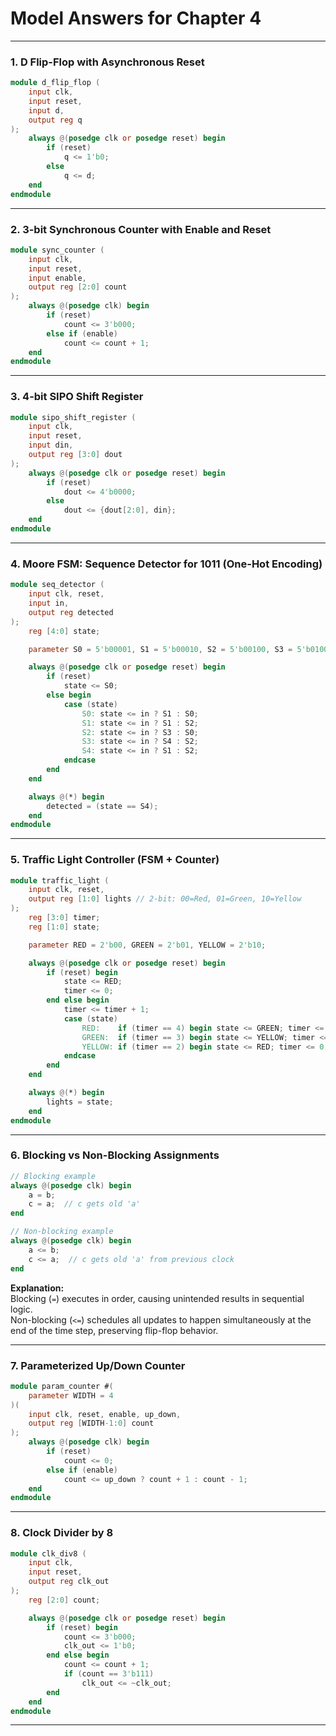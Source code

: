 # Model Answers for Chapter 4

---

### 1. **D Flip-Flop with Asynchronous Reset**

```verilog
module d_flip_flop (
    input clk,
    input reset,
    input d,
    output reg q
);
    always @(posedge clk or posedge reset) begin
        if (reset)
            q <= 1'b0;
        else
            q <= d;
    end
endmodule
```

---

### 2. **3-bit Synchronous Counter with Enable and Reset**

```verilog
module sync_counter (
    input clk,
    input reset,
    input enable,
    output reg [2:0] count
);
    always @(posedge clk) begin
        if (reset)
            count <= 3'b000;
        else if (enable)
            count <= count + 1;
    end
endmodule
```

---

### 3. **4-bit SIPO Shift Register**

```verilog
module sipo_shift_register (
    input clk,
    input reset,
    input din,
    output reg [3:0] dout
);
    always @(posedge clk or posedge reset) begin
        if (reset)
            dout <= 4'b0000;
        else
            dout <= {dout[2:0], din};
    end
endmodule
```

---

### 4. **Moore FSM: Sequence Detector for 1011 (One-Hot Encoding)**

```verilog
module seq_detector (
    input clk, reset,
    input in,
    output reg detected
);
    reg [4:0] state;

    parameter S0 = 5'b00001, S1 = 5'b00010, S2 = 5'b00100, S3 = 5'b01000, S4 = 5'b10000;

    always @(posedge clk or posedge reset) begin
        if (reset)
            state <= S0;
        else begin
            case (state)
                S0: state <= in ? S1 : S0;
                S1: state <= in ? S1 : S2;
                S2: state <= in ? S3 : S0;
                S3: state <= in ? S4 : S2;
                S4: state <= in ? S1 : S2;
            endcase
        end
    end

    always @(*) begin
        detected = (state == S4);
    end
endmodule
```

---

### 5. **Traffic Light Controller (FSM + Counter)**

```verilog
module traffic_light (
    input clk, reset,
    output reg [1:0] lights // 2-bit: 00=Red, 01=Green, 10=Yellow
);
    reg [3:0] timer;
    reg [1:0] state;

    parameter RED = 2'b00, GREEN = 2'b01, YELLOW = 2'b10;

    always @(posedge clk or posedge reset) begin
        if (reset) begin
            state <= RED;
            timer <= 0;
        end else begin
            timer <= timer + 1;
            case (state)
                RED:    if (timer == 4) begin state <= GREEN; timer <= 0; end
                GREEN:  if (timer == 3) begin state <= YELLOW; timer <= 0; end
                YELLOW: if (timer == 2) begin state <= RED; timer <= 0; end
            endcase
        end
    end

    always @(*) begin
        lights = state;
    end
endmodule
```

---

### 6. **Blocking vs Non-Blocking Assignments**

```verilog
// Blocking example
always @(posedge clk) begin
    a = b;
    c = a;  // c gets old 'a'
end

// Non-blocking example
always @(posedge clk) begin
    a <= b;
    c <= a;  // c gets old 'a' from previous clock
end
```

**Explanation:**  
Blocking (`=`) executes in order, causing unintended results in sequential logic.  
Non-blocking (`<=`) schedules all updates to happen simultaneously at the end of the time step, preserving flip-flop behavior.

---

### 7. **Parameterized Up/Down Counter**

```verilog
module param_counter #(
    parameter WIDTH = 4
)(
    input clk, reset, enable, up_down,
    output reg [WIDTH-1:0] count
);
    always @(posedge clk) begin
        if (reset)
            count <= 0;
        else if (enable)
            count <= up_down ? count + 1 : count - 1;
    end
endmodule
```

---

### 8. **Clock Divider by 8**

```verilog
module clk_div8 (
    input clk,
    input reset,
    output reg clk_out
);
    reg [2:0] count;

    always @(posedge clk or posedge reset) begin
        if (reset) begin
            count <= 3'b000;
            clk_out <= 1'b0;
        end else begin
            count <= count + 1;
            if (count == 3'b111)
                clk_out <= ~clk_out;
        end
    end
endmodule
```

---

